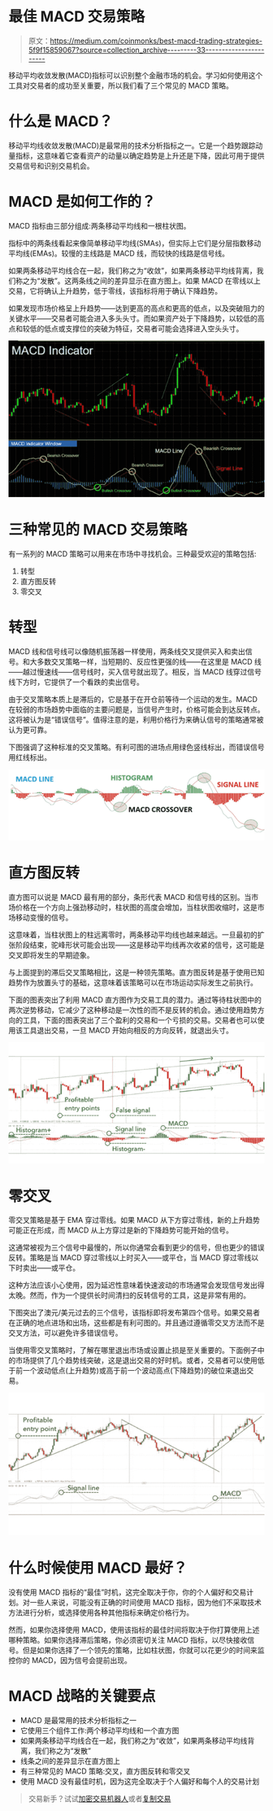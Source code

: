 # 最佳 MACD 交易策略

> 原文：<https://medium.com/coinmonks/best-macd-trading-strategies-5f9f15859067?source=collection_archive---------33----------------------->

移动平均收敛发散(MACD)指标可以识别整个金融市场的机会。学习如何使用这个工具对交易者的成功至关重要，所以我们看了三个常见的 MACD 策略。

# 什么是 MACD？

移动平均线收敛发散(MACD)是最常用的技术分析指标之一。它是一个趋势跟踪动量指标，这意味着它查看资产的动量以确定趋势是上升还是下降，因此可用于提供交易信号和识别交易机会。

# MACD 是如何工作的？

MACD 指标由三部分组成:两条移动平均线和一根柱状图。

指标中的两条线看起来像简单移动平均线(SMAs)，但实际上它们是分层指数移动平均线(EMAs)。较慢的主线路是 MACD 线，而较快的线路是信号线。

如果两条移动平均线合在一起，我们称之为“收敛”，如果两条移动平均线背离，我们称之为“发散”。这两条线之间的差异显示在直方图上。如果 MACD 在零线以上交易，它将确认上升趋势，低于零线，该指标将用于确认下降趋势。

如果发现市场价格呈上升趋势——达到更高的高点和更高的低点，以及突破阻力的关键水平——交易者可能会进入多头头寸。而如果资产处于下降趋势，以较低的高点和较低的低点或支撑位的突破为特征，交易者可能会选择进入空头头寸。

![](img/4b88e930c8dca6d119a1b7a27e82ce5d.png)

# 三种常见的 MACD 交易策略

有一系列的 MACD 策略可以用来在市场中寻找机会。三种最受欢迎的策略包括:

1.  转型
2.  直方图反转
3.  零交叉

# 转型

MACD 线和信号线可以像随机振荡器一样使用，两条线交叉提供买入和卖出信号。和大多数交叉策略一样，当短期的、反应性更强的线——在这里是 MACD 线——越过慢速线——信号线时，买入信号就出现了。相反，当 MACD 线穿过信号线下方时，它提供了一个看跌的卖出信号。

由于交叉策略本质上是滞后的，它是基于在开仓前等待一个运动的发生。MACD 在较弱的市场趋势中面临的主要问题是，当信号产生时，价格可能会到达反转点。这将被认为是“错误信号”。值得注意的是，利用价格行为来确认信号的策略通常被认为更可靠。

下图强调了这种标准的交叉策略。有利可图的进场点用绿色竖线标出，而错误信号用红线标出。

![](img/9653909dd1582cae3385118fc606a4cf.png)

# 直方图反转

直方图可以说是 MACD 最有用的部分，条形代表 MACD 和信号线的区别。当市场价格在一个方向上强劲移动时，柱状图的高度会增加，当柱状图收缩时，这是市场移动变慢的信号。

这意味着，当柱状图上的柱远离零时，两条移动平均线也越来越远。一旦最初的扩张阶段结束，驼峰形状可能会出现——这是移动平均线再次收紧的信号，这可能是交叉即将发生的早期迹象。

与上面提到的滞后交叉策略相比，这是一种领先策略。直方图反转是基于使用已知趋势作为放置头寸的基础，这意味着该策略可以在市场运动实际发生之前执行。

下面的图表突出了利用 MACD 直方图作为交易工具的潜力。通过等待柱状图中的两次逆势移动，它减少了这种移动是一次性的而不是反转的机会。通过使用趋势方向的工具，下面的图表突出了三个盈利的交易和一个亏损的交易。交易者也可以使用该工具退出交易，一旦 MACD 开始向相反的方向反转，就退出头寸。

![](img/7fbc9fa0a2d8fbd94ef5f047bf8d4b34.png)

# 零交叉

零交叉策略是基于 EMA 穿过零线。如果 MACD 从下方穿过零线，新的上升趋势可能正在形成，而 MACD 从上方穿过是新的下降趋势可能开始的信号。

这通常被视为三个信号中最慢的，所以你通常会看到更少的信号，但也更少的错误反转。策略是当 MACD 穿过零线以上时买入——或平仓，当 MACD 穿过零线以下时卖出——或平仓。

这种方法应该小心使用，因为延迟性意味着快速波动的市场通常会发现信号发出得太晚。然而，作为一个提供长时间清扫的反转信号的工具，这是非常有用的。

下图突出了澳元/美元过去的三个信号，该指标即将发布第四个信号。如果交易者在正确的地点进场和出场，这些都是有利可图的。并且通过遵循零交叉方法而不是交叉方法，可以避免许多错误信号。

当使用零交叉策略时，了解在哪里退出市场或设置止损是至关重要的。下面例子中的市场提供了几个趋势线突破，这是退出交易的好时机。或者，交易者可以使用低于前一个波动低点(上升趋势)或高于前一个波动高点(下降趋势)的破位来退出交易。

![](img/bb5485b4cbfcb5726600ccbf08440e36.png)

# 什么时候使用 MACD 最好？

没有使用 MACD 指标的“最佳”时机，这完全取决于你，你的个人偏好和交易计划。对一些人来说，可能没有正确的时间使用 MACD 指标，因为他们不采取技术方法进行分析，或选择使用各种其他指标来确定价格行为。

然而，如果你选择使用 MACD，使用该指标的最佳时间将取决于你打算使用上述哪种策略。如果你选择滞后策略，你必须密切关注 MACD 指标，以尽快接收信号。但是如果你选择了一个领先的策略，比如柱状图，你就可以花更少的时间来监控你的 MACD，因为信号会提前出现。

# MACD 战略的关键要点

*   MACD 是最常用的技术分析指标之一
*   它使用三个组件工作:两个移动平均线和一个直方图
*   如果两条移动平均线合在一起，我们称之为“收敛”，如果两条移动平均线背离，我们称之为“发散”
*   线条之间的差异显示在直方图上
*   有三种常见的 MACD 策略:交叉，直方图反转和零交叉
*   使用 MACD 没有最佳时机，因为这完全取决于个人偏好和每个人的交易计划

> 交易新手？试试[加密交易机器人](/coinmonks/crypto-trading-bot-c2ffce8acb2a)或者[复制交易](/coinmonks/top-10-crypto-copy-trading-platforms-for-beginners-d0c37c7d698c)